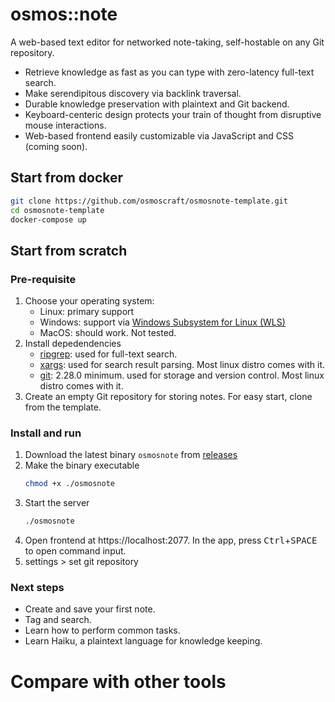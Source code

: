 # osmos::note

A web-based text editor for networked note-taking, self-hostable on any Git repository.

- Retrieve knowledge as fast as you can type with zero-latency full-text search.
- Make serendipitous discovery via backlink traversal.
- Durable knowledge preservation with plaintext and Git backend.
- Keyboard-centeric design protects your train of thought from disruptive mouse interactions.
- Web-based frontend easily customizable via JavaScript and CSS (coming soon).

## Start from docker

```sh
git clone https://github.com/osmoscraft/osmosnote-template.git
cd osmosnote-template
docker-compose up
```

## Start from scratch

### Pre-requisite

1. Choose your operating system:
   - Linux: primary support
   - Windows: support via [Windows Subsystem for Linux (WLS)](https://docs.microsoft.com/en-us/windows/wsl/)
   - MacOS: should work. Not tested.
2. Install depedendencies
   - [ripgrep](https://github.com/BurntSushi/ripgrep): used for full-text search.
   - [xargs](https://man7.org/linux/man-pages/man1/xargs.1.html): used for search result parsing. Most linux distro comes with it.
   - [git](https://git-scm.com/): 2.28.0 minimum. used for storage and version control. Most linux distro comes with it.
3. Create an empty Git repository for storing notes. For easy start, clone from the template.

### Install and run

1. Download the latest binary `osmosnote` from [releases](https://github.com/osmoscraft/osmosnote/releases)
2. Make the binary executable
   ```sh
   chmod +x ./osmosnote
   ```
3. Start the server
   ```sh
   ./osmosnote
   ```
4. Open frontend at https://localhost:2077. In the app, press <kbd>Ctrl</kbd>+<kbd>SPACE</kbd> to open command input.
5. settings > set git repository

### Next steps

- Create and save your first note.
- Tag and search.
- Learn how to perform common tasks.
- Learn Haiku, a plaintext language for knowledge keeping.

# Compare with other tools
